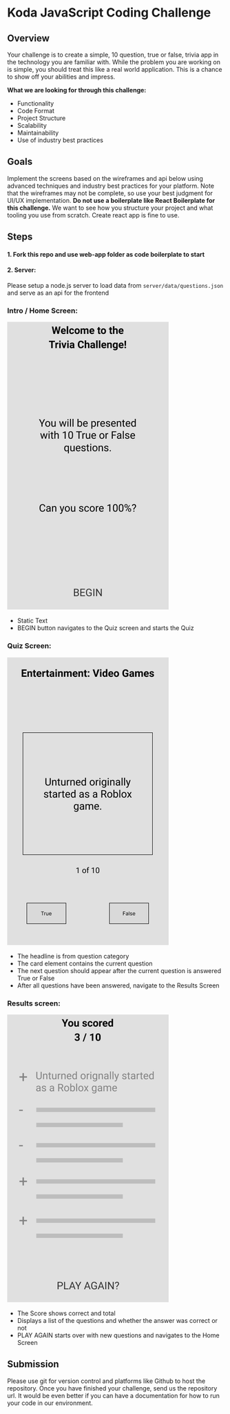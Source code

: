 # Koda JavaScript Coding Challenge

## Overview

Your challenge is to create a simple, 10 question, true or false, trivia app in the technology you are familiar with. While the problem you are working on is simple, you should treat this like a real world application. This is a chance to show off your abilities and impress.

**What we are looking for through this challenge:**

- Functionality
- Code Format
- Project Structure
- Scalability
- Maintainability
- Use of industry best practices

## Goals

Implement the screens based on the wireframes and api below using advanced techniques and industry best practices for your platform. Note that the wireframes may not be complete, so use your best judgment for UI/UX implementation. **Do not use a boilerplate like React Boilerplate for this challenge.** We want to see how you structure your project and what tooling you use from scratch. Create react app is fine to use.

## Steps

#### 1. Fork this repo and use web-app folder as code boilerplate to start
#### 2. Server:
Please setup a node.js server to load data from `server/data/questions.json` and serve as an api for the frontend

### Intro / Home Screen:

![The Intro screen for the app](screenshots/intro.png "The Intro screen for the app")

- Static Text
- BEGIN button navigates to the Quiz screen and starts the Quiz

### Quiz Screen:

![The Quiz screen for the app](screenshots/Quiz.png "The Quiz screen for the app")

- The headline is from question category
- The card element contains the current question
- The next question should appear after the current question is answered True or False
- After all questions have been answered, navigate to the Results Screen

### Results screen:

![The Results screen for the app](screenshots/Score.png "The Results screen for the app")

- The Score shows correct and total
- Displays a list of the questions and whether the answer was correct or not
- PLAY AGAIN starts over with new questions and navigates to the Home Screen

## Submission

Please use git for version control and platforms like Github to host the repository. Once you have finished your challenge, send us the repository url. It would be even better if you can have a documentation for how to run your code in our environment.

